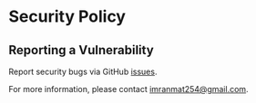 # Security Policy

## Reporting a Vulnerability

Report security bugs via GitHub [issues](https://github.com/imrany/wrapper/issues).

For more information, please contact [imranmat254@gmail.com](imranmat254@gmail.com).
